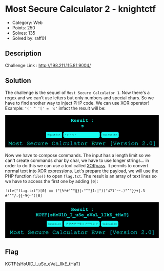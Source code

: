 # Most Secure Calculator 2 - knightctf

- Category: Web
- Points: 250
- Solves: 135
- Solved by: raff01

## Description

Challenge Link : http://198.211.115.81:9004/

## Solution

The challenge is the sequel of `Most Secure Calculator 1`. Now there's a regex and we can't use letters but only numbers and special chars. So we have to find another way to inject PHP code.
We can use XOR operator! Example: `'(' ^ '[' = 's'` infact the result will be:

![alt text](./pictures/1.png)

Now we have to compose commands. The input has a length limit so we can't create commands char by char, we have to use longer strings... in order to do this we can use a tool called [XORpass](https://github.com/devploit/XORpass). It permits to convert normal text into XOR expressions. Let's prepare the payload, we will use the PHP function `file()` to open `flag.txt`. The result is an array of text lines so we have to access the first one by adding `[0]`:

```
file("flag.txt")[0] == ("[%*#"^"@}|:"^"}1:|")("4?1`~~.)"^"}}+|.3-#"^"/.{{~9{~")[0]
```

![alt text](./pictures/2.png)

## Flag
KCTF{sHoUlD_I_uSe_eVaL_lIkE_tHaT}


